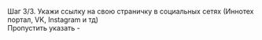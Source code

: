 Шаг 3/3. Укажи ссылку на свою страничку в социальных сетях (Иннотех портал, VK, Instagram и тд)  
Пропустить указать -